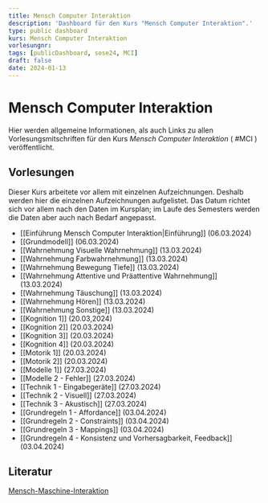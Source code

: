 ```yaml
---
title: Mensch Computer Interaktion
description: 'Dashboard für den Kurs "Mensch Computer Interaktion".'
type: public dashboard
kurs: Mensch Computer Interaktion
vorlesungnr: 
tags: [publicDashboard, sose24, MCI]
draft: false
date: 2024-01-13
---
```


# Mensch Computer Interaktion

Hier werden allgemeine Informationen, als auch Links zu allen Vorlesungsmitschriften für den Kurs *Mensch Computer Interaktion* ( #MCI ) veröffentlicht. 

## Vorlesungen

Dieser Kurs arbeitete vor allem mit einzelnen Aufzeichnungen. Deshalb werden hier die einzelnen Aufzeichnungen aufgelistet. Das Datum richtet sich vor allem nach den Daten im Kursplan; im Laufe des Semesters werden die Daten aber auch nach Bedarf angepasst.

- [[Einführung Mensch Computer Interaktion|Einführung]] (06.03.2024)
- [[Grundmodell]] (06.03.2024)
- [[Wahrnehmung Visuelle Wahrnehmung]] (13.03.2024)
- [[Wahrnehmung Farbwahrnehmung]] (13.03.2024)
- [[Wahrnehmung Bewegung Tiefe]] (13.03.2024)
- [[Wahrnehmung Attentive und Präattentive Wahrnehmung]] (13.03.2024)
- [[Wahrnehmung Täuschung]] (13.03.2024)
- [[Wahrnehmung Hören]] (13.03.2024)
- [[Wahrnehmung Sonstige]] (13.03.2024)
- [[Kognition 1]] (20.03,2024)
- [[Kognition 2]] (20.03.2024)
- [[Kognition 3]] (20.03.2024)
- [[Kognition 4]] (20.03.2024)
- [[Motorik 1]] (20.03.2024)
- [[Motorik 2]] (20.03.2024)
- [[Modelle 1]] (27.03.2024)
- [[Modelle 2 - Fehler]] (27.03.2024)
- [[Technik 1 - Eingabegeräte]] (27.03.2024)
- [[Technik 2 - Visuell]] (27.03.2024)
- [[Technik 3 - Akustisch]] (27.03.2024)
- [[Grundregeln 1 - Affordance]] (03.04.2024)
- [[Grundregeln 2 - Constraints]] (03.04.2024)
- [[Grundregeln 3 - Mappings]] (03.04.2024)
- [[Grundregeln 4 - Konsistenz und Vorhersagbarkeit, Feedback]] (03.04.2024)

## Literatur

[Mensch-Maschine-Interaktion](https://www.degruyter.com/document/doi/10.1515/9783110753325/html)